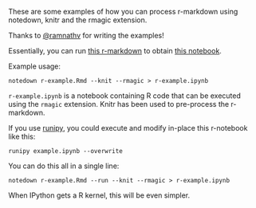 These are some examples of how you can process r-markdown using
notedown, knitr and the rmagic extension.

Thanks to [@ramnathv](https://github.com/ramnathv) for writing the examples!

Essentially, you can run [this r-markdown][rmd] to obtain [this notebook][nbviewer].

[rmd]: r-example.Rmd
[nbviewer]: http://nbviewer.ipython.org/github/aaren/notedown/blob/master/r-examples/r-example.ipynb

Example usage:

    notedown r-example.Rmd --knit --rmagic > r-example.ipynb

`r-example.ipynb` is a notebook containing R code that can be
executed using the `rmagic` extension. Knitr has been used to
pre-process the r-markdown.

If you use [runipy], you could execute and modify in-place this
r-notebook like this:

    runipy example.ipynb --overwrite

[runipy]: https://github.com/paulgb/runipy


You can do this all in a single line:

    notedown r-example.Rmd --run --knit --rmagic > r-example.ipynb


When IPython gets a R kernel, this will be even simpler.
